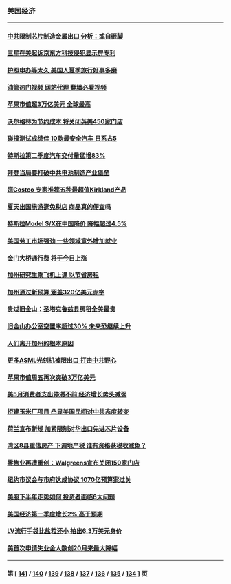 ### 美国经济
---
#### [中共限制芯片制造金属出口 分析：或自砸脚](../../pages/ncid1078158/n14027664.md?07041645) 
#### [三星在美起诉京东方科技侵犯显示屏专利](../../pages/ncid1078158/n14027631.md?07041645) 
#### [护照申办等太久 美国人夏季旅行好事多磨](../../pages/ncid1078158/n14027590.md?07041645) 
#### [油管热门视频 网站代理 翻墙必看视频](http://138.2.39.72:81/youtube.html?epic-marker?07041645)
#### [苹果市值超3万亿美元 全球最高](../../pages/ncid1078158/n14027279.md?07041645) 
#### [沃尔格林为节约成本 将关闭英美450家门店](../../pages/ncid1078158/n14027026.md?07041645) 
#### [碰撞测试成绩佳 10款最安全汽车 日系占5](../../pages/ncid1078158/n14018608.md?07041645) 
#### [特斯拉第二季度汽车交付量猛增83%](../../pages/ncid1078158/n14026952.md?07041645) 
#### [拜登当局要打破中共电池制造产业堡垒](../../pages/ncid1078158/n14026042.md?07041645) 
#### [逛Costco 专家推荐五种最超值Kirkland产品](../../pages/ncid1078158/n14016359.md?07041645) 
#### [夏天出国旅游逛免税店 商品真的便宜吗](../../pages/ncid1078158/n14023944.md?07041645) 
#### [特斯拉Model S/X在中国降价 降幅超过4.5%](../../pages/ncid1078158/n14026453.md?07041645) 
#### [美国劳工市场强劲 一些领域意外增加就业](../../pages/ncid1078158/n14026435.md?07041645) 
#### [金门大桥通行费 将于今日上涨](../../pages/ncid1078158/n14026207.md?07041645) 
#### [加州研究生乘飞机上课 以节省房租](../../pages/ncid1078158/n14026194.md?07041645) 
#### [加州通过新预算 涵盖320亿美元赤字](../../pages/ncid1078158/n14026190.md?07041645) 
#### [贵过旧金山：圣塔克鲁兹县房租全美最贵](../../pages/ncid1078158/n14026187.md?07041645) 
#### [旧金山办公室空置率超过30% 未来恐继续上升](../../pages/ncid1078158/n14026172.md?07041645) 
#### [人们离开加州的根本原因](../../pages/ncid1078158/n14026114.md?07041645) 
#### [更多ASML光刻机被限出口 打击中共野心](../../pages/ncid1078158/n14025979.md?07041645) 
#### [苹果市值周五再次突破3万亿美元](../../pages/ncid1078158/n14025959.md?07041645) 
#### [美5月消费者支出停滞不前 经济增长势头减弱](../../pages/ncid1078158/n14025837.md?07041645) 
#### [拒建玉米厂项目 凸显美国民间对中共态度转变](../../pages/ncid1078158/n14025835.md?07041645) 
#### [荷兰宣布新规 加紧限制对华出口先进芯片设备](../../pages/ncid1078158/n14025681.md?07041645) 
#### [湾区8县重估房产 下调地产税 谁有资格获税收减免？](../../pages/ncid1078158/n14025461.md?07041645) 
#### [零售业再遭重创：Walgreens宣布关闭150家门店](../../pages/ncid1078158/n14025467.md?07041645) 
#### [纽约市议会与市府达成协议 1070亿预算案过关](../../pages/ncid1078158/n14025395.md?07041645) 
#### [美股下半年走势如何 投资者面临6大问题](../../pages/ncid1078158/n14025251.md?07041645) 
#### [美国经济第一季度增长2% 高于预期](../../pages/ncid1078158/n14025245.md?07041645) 
#### [LV流行手袋比盐粒还小 拍出6.3万美元身价](../../pages/ncid1078158/n14025129.md?07041645) 
#### [美首次申请失业金人数创20月来最大降幅](../../pages/ncid1078158/n14025042.md?07041645) 

---
#### 第 [ [141](./141.md?07041645) / [140](./140.md?07041645) / [139](./139.md?07041645) / [138](./138.md?07041645) / [137](./137.md?07041645) / [136](./136.md?07041645) / [135](./135.md?07041645) / [134](./134.md?07041645) ] 页
